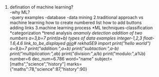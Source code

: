 1. defination of machine learning?  
   -why ML?  
   -query examples
   -database
   -data mining
   2.traditional approach vs machine learning how to create numbered list
how to add buttons
adding links
3.machine learning process
*ML techniques-classification
*categorization
*trend analysis
*anamoly detection
addition of two numbers
a=3,b=7
print(a+b)
types of data examples
integer-1,2,3
float-1.6,4.6
link_to_be_displayed
[ajio](https://www.ajio.com/)# rekha5E9
import
print("hello world")
a=9,b=7
print("addition:",a+b)
print("subtaction:",a-b)
print("multiplication:",a*b)
print("division:",a/b)
print("modulo:",a%b)
number=6
dec_num=6.786
word="name"
subject=[maths","science","history"]
marks={"maths":78,"science":87,"history":90}
